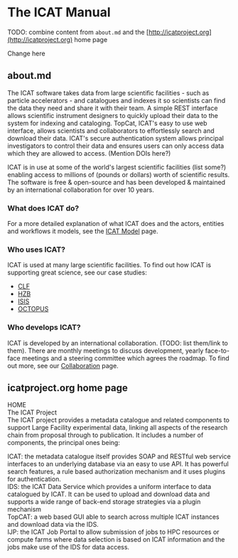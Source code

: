 # The ICAT Manual

TODO: combine content from `about.md` and the [http://icatproject.org](http://icatproject.org) home page



Change here

## about.md

The ICAT software takes data from large scientific facilities - such as particle accelerators - and catalogues and indexes it so scientists can find the data they need and share it with their team. A simple REST interface allows scientific instrument designers to quickly upload their data to the system for indexing and cataloging. TopCat, ICAT's easy to use web interface, allows scientists and collaborators to effortlessly search and download their data. ICAT's secure authentication system allows principal investigators to control their data and ensures users can only access data which they are allowed to access. \(Mention DOIs here?\)

ICAT is in use at some of the world's largest scientific facilities \(list some?\) enabling access to millions of \(pounds or dollars\) worth of scientific results. The software is free & open-source and has been developed & maintained by an international collaboration for over 10 years.

### What does ICAT do?

For a more detailed explanation of what ICAT does and the actors, entities and workflows it models, see the [ICAT Model](about/icat_model.md) page.

### Who uses ICAT?

ICAT is used at many large scientific facilities. To find out how ICAT is supporting great science, see our case studies:

* [CLF](about/clf.md)
* [HZB](about/hzb.md)
* [ISIS](about/isis.md)
* [OCTOPUS](about/octopus.md)

### Who develops ICAT?

ICAT is developed by an international collaboration. \(TODO: list them/link to them\). There are monthly meetings to discuss development, yearly face-to-face meetings and a steering committee which agrees the roadmap. To find out more, see our [Collaboration](about/collaboration.md) page.

## icatproject.org home page

HOME  
The ICAT Project  
The ICAT project provides a metadata catalogue and related components to support  Large Facility experimental data, linking all aspects of the research chain from proposal through to publication.  It includes a number of components, the principal ones being:

ICAT: the metadata catalogue itself provides  SOAP and RESTful web service interfaces to an underlying database via an easy to use API. It has powerful search features, a rule based authorization mechanism and it uses plugins for authentication.  
IDS: the ICAT Data Service which provides a uniform interface to data catalogued by ICAT.   It can be used to upload and download data and supports a wide range of back-end storage strategies via a plugin mechanism  
TopCAT: a web based GUI able to search across multiple ICAT instances and download data via the IDS.  
IJP: the ICAT Job Portal to allow submission of jobs  to HPC resources or compute farms where data selection is based on ICAT information and the jobs make use of the IDS for data access.

